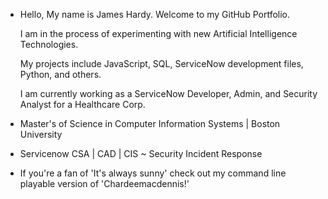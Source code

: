 -  Hello, My name is James Hardy. Welcome to my GitHub Portfolio. 

    I am in the process of experimenting with new Artificial Intelligence Technologies.
    
    My projects include JavaScript, SQL, ServiceNow development files, Python, and others.

    I am currently working as a ServiceNow Developer, Admin, and Security Analyst for a Healthcare Corp.

  - Master's of Science in Computer Information Systems | Boston University

  - Servicenow CSA | CAD | CIS ~ Security Incident Response
  - If you're a fan of 'It's always sunny' check out my command line playable version of 'Chardeemacdennis!'

<!---
Jamesbhardy44/Jamesbhardy44 is a ✨ special ✨ repository because its `README.md` (this file) appears on your GitHub profile.
You can click the Preview link to take a look at your changes.
--->
